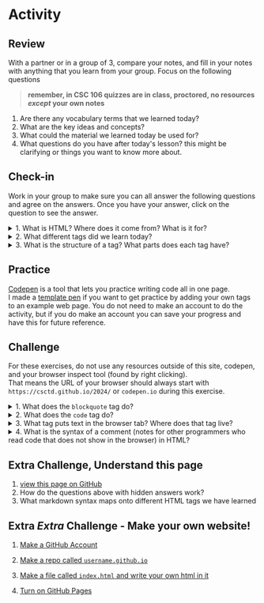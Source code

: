 # Activity 


## Review
With a partner or in a group of 3, compare your notes, and fill in your notes with anything that you learn from your group. Focus on the following questions

>**remember, in CSC 106 quizzes are in class, proctored, no resources *except* your own notes**

1. Are there any vocabulary terms that we learned today?
2. What are the key ideas and concepts?
3. What could the material we learned today be used for?
4. What questions do you have after today's lesson? this might be clarifying or things you want to know more about. 


## Check-in 



Work in your group to make sure you can all answer the following questions and agree on the answers. Once you have your answer, click on the question to see the answer. 

<details>
        <summary>1. What is HTML? Where does it come from? What is it for?</summary>
        <p>HTML stands for HyperText Markup Language. It is the standard markup language for creating web pages and web applications. 
          The HTML standard, or the rules for how it works is maintained by the World Wide Web Consortium.
          </p>
        <p> HTML describes the structure of a web page semantically.
          Its primary purpose is to allow the structuring of documents (such as headings, paragraphs, lists, links, images, and other elements) 
          and to ensure that the content is properly interpreted by web browsers.</p>
</details>


<details>
    <summary>2. What different tags did we learn today?</summary>
    <p>Today we learned various tags such as:</p>
    <ul>
        <li> <code>h1</code> to <code>h6</code> for headings</li>
        <li> <code>p</code> for paragraphs</li>
        <li> <code>a</code> for links</li>
        <li> <code>br</code> for line breaks </li>
        <li> <code>img</code> for images</li>
        <li> <code>ul</code> and <code>li</code> for unordered lists</li>
        <li> <code>ol</code> and <code>li</code> for ordered lists</li>
    </ul>
</details>

<details>
    <summary>3. What is the structure of a tag? What parts does each tag have?</summary>
    <p>A tag in HTML consists of:</p>
    <ul>
        <li>Opening tag: Indicates the beginning of an element and is enclosed in angle brackets,</li>
        <li>Content: The content of the element, such as text or other elements</li>
        <li>Closing tag: Indicates the end of an element, also enclosed in angle brackets but prefixed with a slash</li>
        <li>Attributes: Provide additional information about the element and are always included in the opening tag. An example attribute is the href attribute in an code tag to tell the link where to link to. Attributes are written within the tag's opening bracket </li>
    </ul>
</details>

## Practice 



[Codepen](https://codepen.io/) is a tool that lets you practice writing code all in one page.  
I made a <a href="https://codepen.io/pen?template=RwzooKo" target="_blank">template pen</a>  if you want to get practice by adding your own tags 
to an example web page. You do not need to make an account to do the activity, but if you do make an account you can save your progress and have this
for future reference. 

## Challenge

For these exercises, do not use any resources outside of this site, codepen, and your browser inspect tool (found by right clicking).  
That means the URL of your browser should always start with `https://csctd.github.io/2024/` or `codepen.io` during this exercise. 

<details>
      <summary> 1. What does the <code>blockquote</code> tag do?</summary>
      <p>The <code>blockquote</code> tag is used to indicate a block of quoted text from another source within a document. It typically indents the quoted text and may display it in italics depending on the browser's default styling.</p>
</details>

<details>
    <summary>2. What does the <code>code</code> tag do?</summary>
    <p>The <code>code</code> tag is used to define a piece of computer code. It is typically displayed in a monospace font 
            and may preserve whitespace and line breaks. This tag is used to represent code snippets within the text, like the word code above</p>
</details>

<details>
    <summary>3. What tag puts text in the browser tab? Where does that tag live?</summary>
    <p>The tag that puts text in the browser tab is the `title` tag. It is placed within the `head` section of an HTML document, specifically between the opening `head` and closing `head` tags.</p>
</details>

<details>
    <summary>4. What is the syntax of a comment (notes for other programmers who read code that does not show in the browser) in HTML?</summary>
    <p>In HTML, comments are used to add notes or annotations for developers and do not display in the browser. The syntax for a comment in HTML is:</p>
    <pre>`<!-- This is a comment -->`</pre>
    <p>The comment starts with `!-- and ends with --`. Anything between these markers is considered a comment and is ignored by the browser when rendering the webpage.</p>
</details>

## Extra Challenge, Understand this page


1. [view this page on GitHub](https://github.com/csctd/2024/blob/main/docs/activity.md)
1. How do the questions above with hidden answers work?
1. What markdown syntax maps onto different HTML tags we have learned
   
<!-- this file is wrtten in markdown, an easier to read markup language than can be converted to HTML, for complex things in markdown 
you have to use regular HTML, so this file contains a mixture of markdown and regular HTML, when GitHub serves the page, it converts it all
all into HTML, if you are in your browser with inspect you will see all HTML, if you view on GitHub you will see the markdown and html mixed together -->

## Extra *Extra* Challenge - Make your own website! 



1. [Make a GitHub Account](https://github.com/signup)

2. [Make a repo called `username.github.io`](https://docs.github.com/en/get-started/quickstart/create-a-repo)

3. [Make a file called `index.html` and write your own html in it](https://docs.github.com/en/github/managing-files-in-a-repository/adding-a-file-to-a-repository)

4. [Turn on GitHub Pages](https://docs.github.com/en/pages/getting-started-with-github-pages/configuring-a-publishing-source-for-your-github-pages-site)



